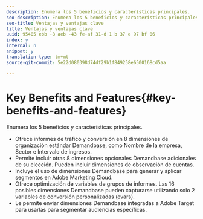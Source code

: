 ```yaml
---
description: Enumera los 5 beneficios y características principales.
seo-description: Enumera los 5 beneficios y características principales.
seo-title: Ventajas y ventajas clave
title: Ventajas y ventajas clave
uuid: 95405 ebb -8 aeb -43 fe-af 31-d 1 b 37 e 97 bf 06
index: y
internal: n
snippet: y
translation-type: tm+mt
source-git-commit: 5e22d080398d74df29b1f849258e6500168cd5aa

---
```



# Key Benefits and Features{#key-benefits-and-features}

Enumera los 5 beneficios y características principales.

* Ofrece informes de tráfico y conversión en 8 dimensiones de organización estándar Demandbase, como Nombre de la empresa, Sector e Intervalo de ingresos.
* Permite incluir otras 8 dimensiones opcionales Demandbase adicionales de su elección. Pueden incluir dimensiones de observación de cuentas.
* Incluye el uso de dimensiones Demandbase para generar y aplicar segmentos en Adobe Marketing Cloud.
* Ofrece optimización de variables de grupos de informes. Las 16 posibles dimensiones Demandbase pueden capturarse utilizando solo 2 variables de conversión personalizadas (evars).
* Le permite enviar dimensiones Demandbase integradas a Adobe Target para usarlas para segmentar audiencias específicas.

